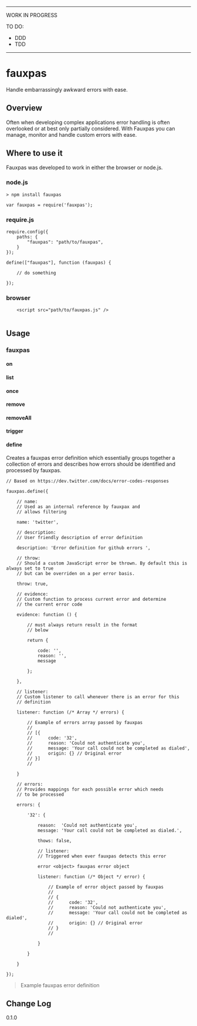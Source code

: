 ****
WORK IN PROGRESS

TO DO:

- DDD
- TDD

****

# fauxpas

Handle embarrassingly awkward errors with ease.

## Overview

Often when developing complex applications error handling is often overlooked or at best only partially considered. With Fauxpas you can manage, monitor and handle custom errors with ease. 

## Where to use it

Fauxpas was developed to work in either the browser or node.js.

### node.js

```
> npm install fauxpas
```
```
var fauxpas = require('fauxpas');
```

### require.js

```
require.config({
    paths: {
        "fauxpas": "path/to/fauxpas",
    }
});

define(["fauxpas"], function (fauxpas) {

	// do something

});

```

### browser

```	
	<script src="path/to/fauxpas.js" />
	
```

## Usage

### fauxpas

#### on

#### list

#### once

#### remove

#### removeAll

#### trigger

#### define

Creates a fauxpas error definition which essentially groups together a collection of errors and describes how errors should be identified and processed by fauxpas. 


```
// Based on https://dev.twitter.com/docs/error-codes-responses

fauxpas.define({

	// name:
	// Used as an internal reference by fauxpax and 
	// allows filtering

	name: 'twitter',
	
	// description:
	// User friendly description of error definition 
	
	description: 'Error definition for github errors ',
	
	// throw:
	// Should a custom JavaScript error be thrown. By default this is always set to true
	// but can be overriden on a per error basis.

	throw: true,
	
	// evidence:
	// Custom function to process current error and determine 
	// the current error code
	
	evidence: function () {
	
		// must always return result in the format
		// below
	
		return {
		
			code: '',
			reason: '',
			message
		
		};
	
	},
	
	// listener:
	// Custom listener to call whenever there is an error for this
	// definition
	
	listener: function (/* Array */ errors) {
		
		// Example of errors array passed by fauxpas
		// 
		// [{
		// 		code: '32',
		//		reason: 'Could not authenticate you',
		// 		message: 'Your call could not be completed as dialed',
		//		origin: {} // Original error
		// }]
		//
	
	}
	
	// errors:
	// Provides mappings for each possible error which needs
	// to be processed
	
	errors: {
		
		'32': {
		
			reason:  'Could not authenticate you',
			message: 'Your call could not be completed as dialed.',
			
			thows: false,
			
			// listener:
			// Triggered when ever fauxpas detects this error
			
			error <object> fauxpas error object
			
			listener: function (/* Object */ error) {
				
				// Example of error object passed by fauxpas
				// 
				// {
				// 		code: '32',
				//		reason: 'Could not authenticate you',
				// 		message: 'Your call could not be completed as dialed',
				//		origin: {} // Original error
				// }
				//
			
			}
		
		}
		
	}

});

```
> Example fauxpas error definition


## Change Log

0.1.0